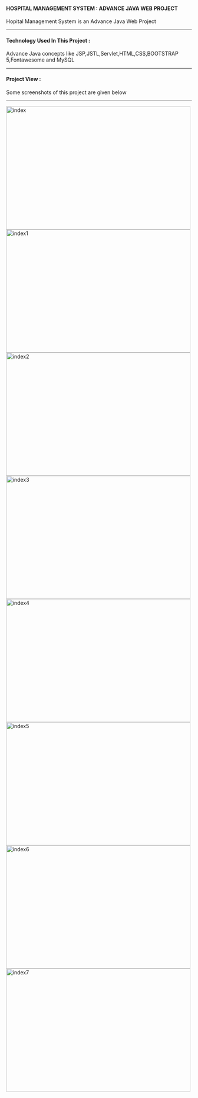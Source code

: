 <h4>HOSPITAL MANAGEMENT SYSTEM : ADVANCE JAVA WEB PROJECT</h4>
<p>Hopital Management System is an Advance Java Web Project</p><hr>
<h4>Technology Used In This Project :</h4>
<p>Advance Java concepts like JSP,JSTL,Servlet,HTML,CSS,BOOTSTRAP 5,Fontawesome and MySQL</p><hr>
<h4>Project View :</h4>
<p>Some screenshots of this project are given below</p><hr>
<img src="C:\Users\dwibe\eclipse-workspace\Hospital_Management_System_1\src\main\webapp\img\pic1.jpg" alt="index" width="500" height="333">
<img src="pic2.jpg" alt="index1" width="500" height="333">
<img src="pic3.jpg" alt="index2" width="500" height="333">
<img src="pic4.jpg" alt="index3" width="500" height="333">
<img src="pic5.jpg" alt="index4" width="500" height="333">
<img src="pic6.jpg" alt="index5" width="500" height="333">
<img src="pic7.jpg" alt="index6" width="500" height="333">
<img src="pic8.jpg" alt="index7" width="500" height="333">




